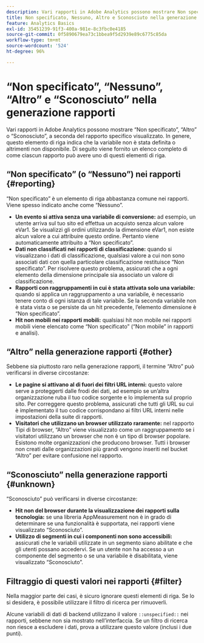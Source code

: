 ```yaml
---
description: Vari rapporti in Adobe Analytics possono mostrare Non specificato, Nessuno, Altro o Sconosciuto, a seconda del rapporto specifico visualizzato. In genere, questo elemento di riga indica che la variabile non è stata definita o altrimenti non disponibile.
title: Non specificato, Nessuno, Altro e Sconosciuto nella generazione rapporti
feature: Analytics Basics
exl-id: 35451239-91f3-400a-981e-8c3fbc0e4185
source-git-commit: 0f5890679ea73c1bbea9f5d2939e89c6775c85da
workflow-type: tm+mt
source-wordcount: '524'
ht-degree: 96%

---
```


# “Non specificato”, “Nessuno”, “Altro” e “Sconosciuto” nella generazione rapporti

Vari rapporti in Adobe Analytics possono mostrare “Non specificato”, “Altro” o “Sconosciuto”, a seconda del rapporto specifico visualizzato. In genere, questo elemento di riga indica che la variabile non è stata definita o altrimenti non disponibile. Di seguito viene fornito un elenco completo di come ciascun rapporto può avere uno di questi elementi di riga.

## “Non specificato” (o “Nessuno”) nei rapporti {#reporting}

“Non specificato” è un elemento di riga abbastanza comune nei rapporti. Viene spesso indicato anche come “Nessuno”.

* **Un evento si attiva senza una variabile di conversione:** ad esempio, un utente arriva sul tuo sito ed effettua un acquisto senza alcun valore eVar1. Se visualizzi gli ordini utilizzando la dimensione eVar1, non esiste alcun valore a cui attribuire questo ordine. Pertanto viene automaticamente attribuito a “Non specificato”.
* **Dati non classificati nei rapporti di classificazione:** quando si visualizzano i dati di classificazione, qualsiasi valore a cui non sono associati dati con quella particolare classificazione restituisce “Non specificato”. Per risolvere questo problema, assicurati che a ogni elemento della dimensione principale sia associato un valore di classificazione.
* **Rapporti con raggruppamenti in cui è stata attivata solo una variabile:** quando si applica un raggruppamento a una variabile, è necessario tenere conto di ogni istanza di tale variabile. Se la seconda variabile non è stata vista o se persiste da un hit precedente, l’elemento dimensione è “Non specificato”.
* **Hit non mobili nei rapporti mobili:** qualsiasi hit non mobile nei rapporti mobili viene elencato come “Non specificato” (“Non mobile” in rapporti e analisi).

## “Altro” nella generazione rapporti {#other}

Sebbene sia piuttosto raro nella generazione rapporti, il termine “Altro” può verificarsi in diverse circostanze:

* **Le pagine si attivano al di fuori dei filtri URL interni:** questo valore serve a proteggerti dalle frodi dei dati, ad esempio se un’altra organizzazione ruba il tuo codice sorgente e lo implementa sul proprio sito. Per correggere questo problema, assicurati che tutti gli URL su cui è implementato il tuo codice corrispondano ai filtri URL interni nelle impostazioni della suite di rapporti.
* **Visitatori che utilizzano un browser utilizzato raramente:** nel rapporto Tipi di browser, “Altro” viene visualizzato come un raggruppamento se i visitatori utilizzano un browser che non è un tipo di browser popolare. Esistono molte organizzazioni che producono browser. Tutti i browser non creati dalle organizzazioni più grandi vengono inseriti nel bucket “Altro” per evitare confusione nel rapporto.

## “Sconosciuto” nella generazione rapporti {#unknown}

“Sconosciuto” può verificarsi in diverse circostanze:

* **Hit non del browser durante la visualizzazione dei rapporti sulla tecnologia:** se una libreria AppMeasurement non è in grado di determinare se una funzionalità è supportata, nei rapporti viene visualizzato “Sconosciuto”.
* **Utilizzo di segmenti in cui i componenti non sono accessibili:** assicurati che le variabili utilizzate in un segmento siano abilitate e che gli utenti possano accedervi. Se un utente non ha accesso a un componente del segmento o se una variabile è disabilitata, viene visualizzato “Sconosciuto”.

## Filtraggio di questi valori nei rapporti {#filter}

Nella maggior parte dei casi, è sicuro ignorare questi elementi di riga. Se lo si desidera, è possibile utilizzare il filtro di ricerca per rimuoverli.

Alcune variabili di dati di backend utilizzano il valore `::unspecified::` nei rapporti, sebbene non sia mostrato nell’interfaccia. Se un filtro di ricerca non riesce a escludere i dati, prova a utilizzare questo valore (inclusi i due punti).
